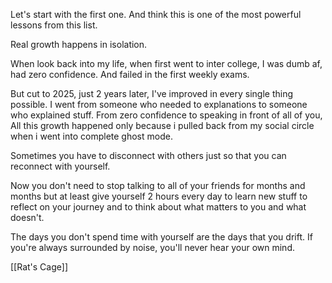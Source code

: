 Let's start with the first one. And think this is one of the most powerful lessons from this list. 

Real growth happens in isolation.

When look back into my life, when first went to inter college,
I was dumb af, had zero confidence. 
And failed in the first weekly exams.

But cut to 2025, just 2 years later,
I've improved in every single thing possible.
I went from someone who needed to explanations to someone who explained stuff.
From zero confidence to speaking in front of all of you,
All this growth happened only because i pulled back from my social circle 
when i went into complete ghost mode. 
 
Sometimes you have to disconnect with others just so that you can reconnect with yourself. 

Now you don't need to stop talking to all of your friends for months and months but at least give yourself 2 hours every day to learn new stuff to reflect on your journey and to think about what matters to you and what doesn't.

The days you don't spend time with yourself are the days that you drift.
If you're always surrounded by noise, you'll never hear your own mind.

[[Rat's Cage]]